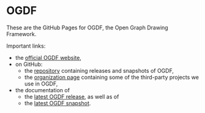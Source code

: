 # OGDF

These are the GitHub Pages for OGDF, the Open Graph Drawing Framework.

Important links:

 * the [official OGDF website](http://ogdf.net/),
 * on GitHub:
   * the [repository](http://github.com/ogdf/ogdf/) containing releases and snapshots of OGDF,
   * the [organization page](http://github.com/ogdf/) containing some of the third-party projects we use in OGDF,
 * the documentation of
   * the [latest OGDF release](doc/ogdf/), as well as of
   * the [latest OGDF snapshot](doc/ogdf-snapshot/).
